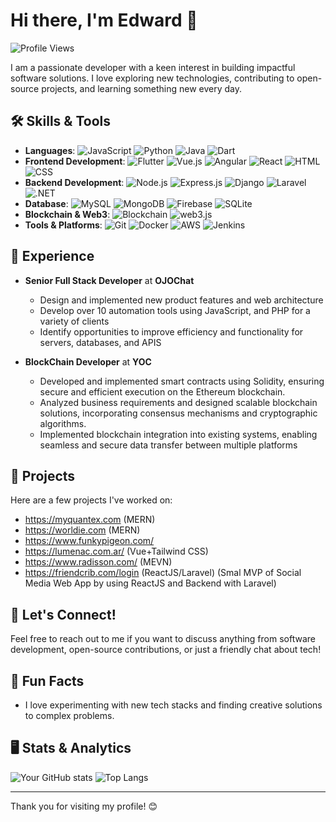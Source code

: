 # Hi there, I'm Edward 👋

![Profile Views](https://komarev.com/ghpvc/?username=edward80915&color=blue)

I am a passionate developer with a keen interest in building impactful software solutions. I love exploring new technologies, contributing to open-source projects, and learning something new every day.

## 🛠️ Skills & Tools
- **Languages**: 
  ![JavaScript](https://img.shields.io/badge/-JavaScript-F7DF1E?logo=javascript&logoColor=black&style=flat-square)
  ![Python](https://img.shields.io/badge/-Python-3776AB?logo=python&logoColor=white&style=flat-square)
  ![Java](https://img.shields.io/badge/-Java-007396?logo=java&logoColor=white&style=flat-square)
  ![Dart](https://img.shields.io/badge/-Dart-0175C2?logo=dart&logoColor=white&style=flat-square)
- **Frontend Development**: 
  ![Flutter](https://img.shields.io/badge/-Flutter-02569B?logo=flutter&logoColor=white&style=flat-square)
  ![Vue.js](https://img.shields.io/badge/-Vue.js-4FC08D?logo=vue.js&logoColor=white&style=flat-square)
  ![Angular](https://img.shields.io/badge/-Angular-DD0031?logo=angular&logoColor=white&style=flat-square)
  ![React](https://img.shields.io/badge/-React-61DAFB?logo=react&logoColor=black&style=flat-square)
  ![HTML](https://img.shields.io/badge/-HTML5-E34F26?logo=html5&logoColor=white&style=flat-square)
  ![CSS](https://img.shields.io/badge/-CSS3-1572B6?logo=css3&logoColor=white&style=flat-square)
- **Backend Development**: 
  ![Node.js](https://img.shields.io/badge/-Node.js-339933?logo=node.js&logoColor=white&style=flat-square)
  ![Express.js](https://img.shields.io/badge/-Express-000000?logo=express&logoColor=white&style=flat-square)
  ![Django](https://img.shields.io/badge/-Django-092E20?logo=django&logoColor=white&style=flat-square)
  ![Laravel](https://img.shields.io/badge/-Laravel-FF2D20?logo=laravel&logoColor=white&style=flat-square)
  ![.NET](https://img.shields.io/badge/-.NET-512BD4?logo=.net&logoColor=white&style=flat-square)
- **Database**: 
  ![MySQL](https://img.shields.io/badge/-MySQL-4479A1?logo=mysql&logoColor=white&style=flat-square)
  ![MongoDB](https://img.shields.io/badge/-MongoDB-47A248?logo=mongodb&logoColor=white&style=flat-square)
  ![Firebase](https://img.shields.io/badge/-Firebase-FFCA28?logo=firebase&logoColor=black&style=flat-square)
  ![SQLite](https://img.shields.io/badge/-SQLite-003B57?logo=sqlite&logoColor=white&style=flat-square)
- **Blockchain & Web3**: 
  ![Blockchain](https://img.shields.io/badge/-Blockchain-121D33?logo=blockchain&logoColor=white&style=flat-square)
  ![web3.js](https://img.shields.io/badge/-web3.js-F16822?logo=web3.js&logoColor=white&style=flat-square)
- **Tools & Platforms**: 
  ![Git](https://img.shields.io/badge/-Git-F05032?logo=git&logoColor=white&style=flat-square)
  ![Docker](https://img.shields.io/badge/-Docker-2496ED?logo=docker&logoColor=white&style=flat-square)
  ![AWS](https://img.shields.io/badge/-AWS-232F3E?logo=amazon-aws&logoColor=white&style=flat-square)
  ![Jenkins](https://img.shields.io/badge/-Jenkins-D24939?logo=jenkins&logoColor=white&style=flat-square)

## 💼 Experience
- **Senior Full Stack Developer** at **OJOChat**
  - Design and implemented new product features and web architecture
  - Develop over 10 automation tools using JavaScript, and PHP for a variety of clients
  - Identify opportunities to improve efficiency and functionality for servers, databases, and APIS

- **BlockChain Developer** at **YOC**
  - Developed and implemented smart contracts using Solidity, ensuring secure and efficient execution on the Ethereum blockchain.
  - Analyzed business requirements and designed scalable blockchain solutions, incorporating consensus mechanisms and cryptographic algorithms.
  - Implemented blockchain integration into existing systems, enabling seamless and secure data transfer between multiple platforms

## 🌟 Projects
Here are a few projects I've worked on:
  - https://myquantex.com (MERN)
  - https://worldie.com (MERN)
  - https://www.funkypigeon.com/
  - https://lumenac.com.ar/ (Vue+Tailwind CSS)
  - https://www.radisson.com/ (MEVN)
  - https://friendcrib.com/login (ReactJS/Laravel) (Smal MVP of Social Media Web App by using ReactJS and Backend with Laravel)


## 💬 Let's Connect!
Feel free to reach out to me if you want to discuss anything from software development, open-source contributions, or just a friendly chat about tech!

## 🎨 Fun Facts
- I love experimenting with new tech stacks and finding creative solutions to complex problems.


## 🖥️ Stats & Analytics
![Your GitHub stats](https://github-readme-stats.vercel.app/api?username=edward80915&show_icons=true&theme=radical)
![Top Langs](https://github-readme-stats.vercel.app/api/top-langs/?username=edward80915&layout=compact&theme=radical)

---

Thank you for visiting my profile! 😊
